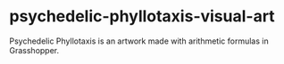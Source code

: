 # psychedelic-phyllotaxis-visual-art
Psychedelic Phyllotaxis is an artwork made with arithmetic formulas in Grasshopper.
